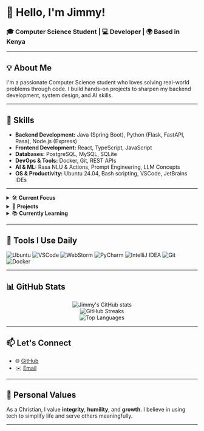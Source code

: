 # 👋 Hello, I'm Jimmy!

### 🎓 Computer Science Student | 💻 Developer | 🌍 Based in Kenya

---

## 💡 About Me

I'm a passionate Computer Science student who loves solving real-world problems through code. I build hands-on projects to sharpen my backend development, system design, and AI skills.

---

## 🧰 Skills

- **Backend Development:** Java (Spring Boot), Python (Flask, FastAPI, Rasa), Node.js (Express)
- **Frontend Development:** React, TypeScript, JavaScript
- **Databases:** PostgreSQL, MySQL, SQLite
- **DevOps & Tools:** Docker, Git, REST APIs
- **AI & ML:** Rasa NLU & Actions, Prompt Engineering, LLM Concepts
- **OS & Productivity:** Ubuntu 24.04, Bash scripting, VSCode, JetBrains IDEs

---

<details>
  <summary>🛠️ <strong>Current Focus</strong></summary>

- 🏥 Building a **Clinic Management System**
- 🤖 Developing **Rasa-based chatbots**
- 🧠 Learning about **LLMs**, **RAG**, and **vector databases**
- 🛠️ Improving API design and backend engineering skills

</details>

<details>
  <summary>📂 <strong>Projects</strong></summary>

- 🏥 **Clinic Management System** – Digitizes clinic workflows and records
- 🥗 **Diet Recommendation System** – Suggests meals based on local foods and health goals

</details>

<details>
  <summary>📚 <strong>Currently Learning</strong></summary>

- Custom Rasa NLU + actions
- Clean architecture + design patterns
- AI & Prompt Engineering

</details>

---

## 🔧 Tools I Use Daily

![Ubuntu](https://img.shields.io/badge/OS-Ubuntu-orange?logo=ubuntu)
![VSCode](https://img.shields.io/badge/Editor-VSCode-blue?logo=visual-studio-code)
![WebStorm](https://img.shields.io/badge/IDE-WebStorm-yellow?logo=webstorm)
![PyCharm](https://img.shields.io/badge/IDE-PyCharm-green?logo=pycharm)
![IntelliJ IDEA](https://img.shields.io/badge/IDE-IntelliJ-red?logo=intellij-idea)
![Git](https://img.shields.io/badge/VCS-Git-critical?logo=git)
![Docker](https://img.shields.io/badge/Container-Docker-blue?logo=docker)

---

## 📊 GitHub Stats

<p align="center">
  <img src="https://github-readme-stats.vercel.app/api?username=jim-03&show_icons=true&theme=radical" alt="Jimmy's GitHub stats" />
  <br/>
  <img src="https://streak-stats.demolab.com/?user=jim-03&theme=radical" alt="GitHub Streaks" />
  <br/>
  <img src="https://github-readme-stats.vercel.app/api/top-langs/?username=jim-03&layout=compact&theme=radical" alt="Top Languages" />
</p>

---

## 📫 Let's Connect

- 🌐 [GitHub](https://github.com/jim-03)
- ✉️ [Email](mailto:chemuku.jimmy@gmail.com)

---

## 🙏 Personal Values

As a Christian, I value **integrity**, **humility**, and **growth**. I believe in using tech to simplify life and serve others meaningfully.

---
